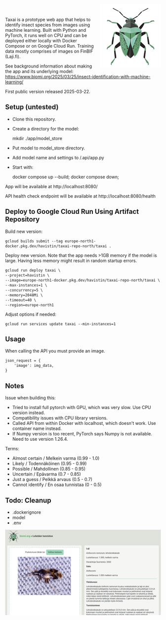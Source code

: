 
<img align="right" src="./app/static/logo_medium.png" alt="alt text" style="margin-left: 1em; margin-top: -2em;"/>

Taxai is a prototype web app that helps to identify insect species from images using machine learning. Built with Python and PyTorch, it runs well on CPU and can be deployed either locally with Docker Compose or on Google Cloud Run. Training data mostly comprises of images on FinBIF (Laji.fi).

See background information about making the app and its underlying model: https://www.biomi.org/2025/03/25/insect-identification-with-machine-learning/

First public version released 2025-03-22.


## Setup (untested)

- Clone this repository.
- Create a directory for the model:

    mkdir ./app/model_store

- Put model to model_store directory. 
- Add model name and settings to /.api/app.py
- Start with:

    docker compose up --build; docker compose down;

App will be available at http://localhost:8080/

API health check endpoint will be available at http://localhost:8080/health

## Deploy to Google Cloud Run Using Artifact Repository

Build new version:

    gcloud builds submit --tag europe-north1-docker.pkg.dev/havistin/taxai-repo-north/taxai .

Deploy new version. Note that the app needs >1GB memory if the model is large. Having less memory might result in random startup errors.

    gcloud run deploy taxai \
    --project=havistin \
    --image=europe-north1-docker.pkg.dev/havistin/taxai-repo-north/taxai \
    --max-instances=1 \
    --concurrency=5 \
    --memory=2048Mi \
    --timeout=40 \
    --region=europe-north1

Adjust options if needed:

    gcloud run services update taxai --min-instances=1

## Usage

When calling the API you must provide an image.

    json_request = {
        'image': img_data,
    }

## Notes

Issue when building this:

- Tried to install full pytorch with GPU, which was very slow. Use CPU version instead.
-  Compatibility issues with CPU library versions.
- Called API from within Docker with localhost, which doesn't work. Use container name instead.
- If Numpy version is too recent, PyTorch says Numpy is not available. Need to use version 1.26.4.

Terms:

- Almost certain / Melkein varma (0.99 - 1.0)
- Likely / Todennäköinen (0.95 - 0.99)
- Possible / Mahdollinen (0.85 - 0.95)
- Uncertain / Epävarma (0.7 - 0.85)
- Just a guess / Pelkkä arvaus (0.5 - 0.7)
- Cannot identify / En osaa tunnistaa (0 - 0.5)

## Todo: Cleanup

- .dockerignore
- model
- .env

![Taxai Screenshot](./app/static/screenshot.png)

